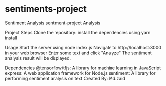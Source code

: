 # sentiments-project
Sentiment Analysis
sentiment-project Analysis


Project Steps
  Clone the repository: 
  install the dependencies using yarn install
  
Usage Start the server using node index.js 
   Navigate to http://localhost:3000 in your web browser 
   Enter some text and click "Analyze" The sentiment analysis result will be displayed.
   
Dependencies 
   @tensorflow/tfjs: A library for machine learning in JavaScript 
   express: A web application framework for Node.js
   sentiment: A library for performing sentiment analysis on text Created By: Md.zaid